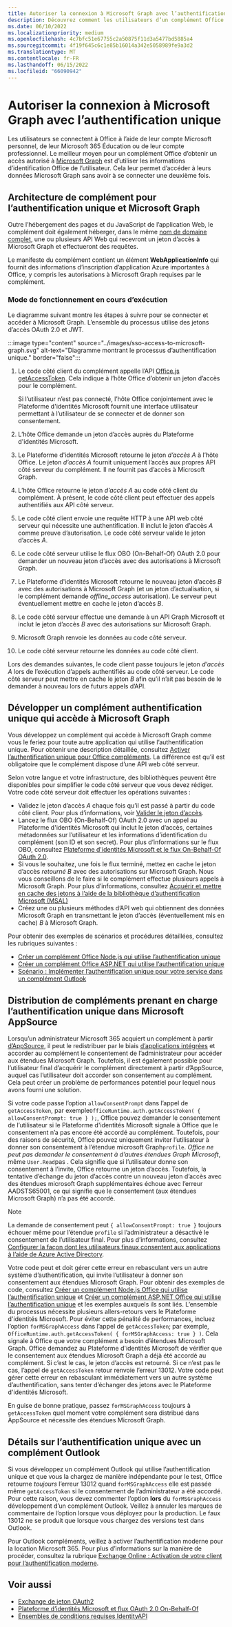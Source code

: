 ```yaml
---
title: Autoriser la connexion à Microsoft Graph avec l’authentification unique
description: Découvrez comment les utilisateurs d’un complément Office peuvent utiliser l’authentification unique (SSO) pour extraire des données de Microsoft Graph.
ms.date: 06/10/2022
ms.localizationpriority: medium
ms.openlocfilehash: 4c7bfc51e67755c2a50875f11d3a5477bd5885a4
ms.sourcegitcommit: 4f19f645c6c1e85b16014a342e5058989fe9a3d2
ms.translationtype: MT
ms.contentlocale: fr-FR
ms.lasthandoff: 06/15/2022
ms.locfileid: "66090942"
---
```

# <a name="authorize-to-microsoft-graph-with-sso"></a>Autoriser la connexion à Microsoft Graph avec l’authentification unique

Les utilisateurs se connectent à Office à l’aide de leur compte Microsoft personnel, de leur Microsoft 365 Éducation ou de leur compte professionnel. Le meilleur moyen pour un complément Office d’obtenir un accès autorisé à [Microsoft Graph](https://developer.microsoft.com/graph/docs) est d’utiliser les informations d’identification Office de l’utilisateur. Cela leur permet d’accéder à leurs données Microsoft Graph sans avoir à se connecter une deuxième fois.

## <a name="add-in-architecture-for-sso-and-microsoft-graph"></a>Architecture de complément pour l’authentification unique et Microsoft Graph

Outre l’hébergement des pages et du JavaScript de l’application Web, le complément doit également héberger, dans le même [nom de domaine complet](/windows/desktop/DNS/f-gly#_dns_fully_qualified_domain_name_fqdn__gly), une ou plusieurs API Web qui recevront un jeton d’accès à Microsoft Graph et effectueront des requêtes.

Le manifeste du complément contient un élément **WebApplicationInfo** qui fournit des informations d’inscription d’application Azure importantes à Office, y compris les autorisations à Microsoft Graph requises par le complément.

### <a name="how-it-works-at-runtime"></a>Mode de fonctionnement en cours d’exécution

Le diagramme suivant montre les étapes à suivre pour se connecter et accéder à Microsoft Graph. L’ensemble du processus utilise des jetons d’accès OAuth 2.0 et JWT.

:::image type="content" source="../images/sso-access-to-microsoft-graph.svg" alt-text="Diagramme montrant le processus d’authentification unique." border="false":::

1. Le code côté client du complément appelle l’API [Office.js getAccessToken](/javascript/api/office-runtime/officeruntime.auth#office-runtime-officeruntime-auth-getaccesstoken-member(1)). Cela indique à l’hôte Office d’obtenir un jeton d’accès pour le complément.

    Si l’utilisateur n’est pas connecté, l’hôte Office conjointement avec le Plateforme d'identités Microsoft fournit une interface utilisateur permettant à l’utilisateur de se connecter et de donner son consentement.

2. L’hôte Office demande un jeton d’accès auprès du Plateforme d'identités Microsoft.
3. Le Plateforme d'identités Microsoft retourne le jeton *d’accès A* à l’hôte Office. Le jeton *d’accès A* fournit uniquement l’accès aux propres API côté serveur du complément. Il ne fournit pas d’accès à Microsoft Graph.
4. L’hôte Office retourne le jeton *d’accès A* au code côté client du complément. À présent, le code côté client peut effectuer des appels authentifiés aux API côté serveur.
5. Le code côté client envoie une requête HTTP à une API web côté serveur qui nécessite une authentification. Il inclut le jeton d’accès *A* comme preuve d’autorisation. Le code côté serveur valide le jeton d’accès *A*.
6. Le code côté serveur utilise le flux OBO (On-Behalf-Of) OAuth 2.0 pour demander un nouveau jeton d’accès avec des autorisations à Microsoft Graph.
7. Le Plateforme d'identités Microsoft retourne le nouveau jeton d’accès *B* avec des autorisations à Microsoft Graph (et un jeton d’actualisation, si le complément demande *offline_access* autorisation). Le serveur peut éventuellement mettre en cache le jeton d’accès *B*.
8. Le code côté serveur effectue une demande à un API Graph Microsoft et inclut le jeton d’accès *B* avec des autorisations sur Microsoft Graph.
9. Microsoft Graph renvoie les données au code côté serveur.
10. Le code côté serveur retourne les données au code côté client.

Lors des demandes suivantes, le code client passe toujours le jeton *d’accès A* lors de l’exécution d’appels authentifiés au code côté serveur. Le code côté serveur peut mettre en cache le jeton *B* afin qu’il n’ait pas besoin de le demander à nouveau lors de futurs appels d’API.

## <a name="develop-an-sso-add-in-that-accesses-microsoft-graph"></a>Développer un complément authentification unique qui accède à Microsoft Graph

Vous développez un complément qui accède à Microsoft Graph comme vous le feriez pour toute autre application qui utilise l’authentification unique. Pour obtenir une description détaillée, consultez [Activer l’authentification unique pour Office compléments](../develop/sso-in-office-add-ins.md). La différence est qu’il est obligatoire que le complément dispose d’une API web côté serveur.

Selon votre langue et votre infrastructure, des bibliothèques peuvent être disponibles pour simplifier le code côté serveur que vous devez rédiger. Votre code côté serveur doit effectuer les opérations suivantes :

* Validez le jeton d’accès *A* chaque fois qu’il est passé à partir du code côté client. Pour plus d’informations, voir [Valider le jeton d’accès](sso-in-office-add-ins.md#pass-the-access-token-to-server-side-code).
* Lancez le flux OBO (On-Behalf-Of) OAuth 2.0 avec un appel au Plateforme d'identités Microsoft qui inclut le jeton d’accès, certaines métadonnées sur l’utilisateur et les informations d’identification du complément (son ID et son secret). Pour plus d’informations sur le flux OBO, consultez [Plateforme d'identités Microsoft et le flux On-Behalf-Of OAuth 2.0](/azure/active-directory/develop/v2-oauth2-on-behalf-of-flow).
* Si vous le souhaitez, une fois le flux terminé, mettez en cache le jeton d’accès *retourné B* avec des autorisations sur Microsoft Graph. Nous vous conseillons de le faire si le complément effectue plusieurs appels à Microsoft Graph. Pour plus d’informations, consultez [Acquérir et mettre en cache des jetons à l’aide de la bibliothèque d’authentification Microsoft (MSAL)](/azure/active-directory/develop/msal-acquire-cache-tokens)
* Créez une ou plusieurs méthodes d’API web qui obtiennent des données Microsoft Graph en transmettant le jeton d’accès (éventuellement mis en cache) *B* à Microsoft Graph.

Pour obtenir des exemples de scénarios et procédures détaillées, consultez les rubriques suivantes :

* [Créer un complément Office Node.js qui utilise l’authentification unique](create-sso-office-add-ins-nodejs.md)
* [Créer un complément Office ASP.NET qui utilise l’authentification unique](create-sso-office-add-ins-aspnet.md)
* [Scénario : Implémenter l’authentification unique pour votre service dans un complément Outlook](../outlook/implement-sso-in-outlook-add-in.md)

## <a name="distributing-sso-enabled-add-ins-in-microsoft-appsource"></a>Distribution de compléments prenant en charge l’authentification unique dans Microsoft AppSource

Lorsqu’un administrateur Microsoft 365 acquiert un complément à partir [d’AppSource](https://appsource.microsoft.com), il peut le redistribuer par le biais [d’applications intégrées](/microsoft-365/admin/manage/test-and-deploy-microsoft-365-apps) et accorder au complément le consentement de l’administrateur pour accéder aux étendues Microsoft Graph. Toutefois, il est également possible pour l’utilisateur final d’acquérir le complément directement à partir d’AppSource, auquel cas l’utilisateur doit accorder son consentement au complément. Cela peut créer un problème de performances potentiel pour lequel nous avons fourni une solution.

Si votre code passe l’option `allowConsentPrompt` dans l’appel de `getAccessToken`, par exemple`OfficeRuntime.auth.getAccessToken( { allowConsentPrompt: true } );`, Office pouvez demander le consentement de l’utilisateur si le Plateforme d'identités Microsoft signale à Office que le consentement n’a pas encore été accordé au complément. Toutefois, pour des raisons de sécurité, Office pouvez uniquement inviter l’utilisateur à donner son consentement à l’étendue microsoft Graph`profile`. *Office ne peut pas demander le consentement à d’autres étendues Graph Microsoft*, même `User.Read`pas . Cela signifie que si l’utilisateur donne son consentement à l’invite, Office retourne un jeton d’accès. Toutefois, la tentative d’échange du jeton d’accès contre un nouveau jeton d’accès avec des étendues microsoft Graph supplémentaires échoue avec l’erreur AADSTS65001, ce qui signifie que le consentement (aux étendues Microsoft Graph) n’a pas été accordé.

> [!NOTE]
> La demande de consentement peut `{ allowConsentPrompt: true }` toujours échouer même pour l’étendue `profile` si l’administrateur a désactivé le consentement de l’utilisateur final. Pour plus d’informations, consultez [Configurer la façon dont les utilisateurs finaux consentent aux applications à l’aide de Azure Active Directory](/azure/active-directory/manage-apps/configure-user-consent).

Votre code peut et doit gérer cette erreur en rebasculant vers un autre système d’authentification, qui invite l’utilisateur à donner son consentement aux étendues Microsoft Graph. Pour obtenir des exemples de code, consultez [Créer un complément Node.js Office qui utilise l’authentification unique](create-sso-office-add-ins-nodejs.md) et [Créer un complément ASP.NET Office qui utilise l’authentification unique](create-sso-office-add-ins-aspnet.md) et les exemples auxquels ils sont liés. L’ensemble du processus nécessite plusieurs allers-retours vers le Plateforme d'identités Microsoft. Pour éviter cette pénalité de performances, incluez l’option `forMSGraphAccess` dans l’appel de `getAccessToken`; par exemple, `OfficeRuntime.auth.getAccessToken( { forMSGraphAccess: true } )`. Cela signale à Office que votre complément a besoin d’étendues Microsoft Graph. Office demandez au Plateforme d'identités Microsoft de vérifier que le consentement aux étendues Microsoft Graph a déjà été accordé au complément. Si c’est le cas, le jeton d’accès est retourné. Si ce n’est pas le cas, l’appel de `getAccessToken` retour renvoie l’erreur 13012. Votre code peut gérer cette erreur en rebasculant immédiatement vers un autre système d’authentification, sans tenter d’échanger des jetons avec le Plateforme d'identités Microsoft.

En guise de bonne pratique, passez `forMSGraphAccess` toujours à `getAccessToken` quel moment votre complément sera distribué dans AppSource et nécessite des étendues Microsoft Graph.

## <a name="details-on-sso-with-an-outlook-add-in"></a>Détails sur l’authentification unique avec un complément Outlook

Si vous développez un complément Outlook qui utilise l’authentification unique et que vous la chargez de manière indépendante pour le test, Office retourne *toujours* l’erreur 13012 quand `forMSGraphAccess` elle est passée même `getAccessToken` si le consentement de l’administrateur a été accordé. Pour cette raison, vous devez commenter l’option **lors** du `forMSGraphAccess` développement d’un complément Outlook. Veillez à annuler les marques de commentaire de l’option lorsque vous déployez pour la production. Le faux 13012 ne se produit que lorsque vous chargez des versions test dans Outlook.

Pour Outlook compléments, veillez à activer l’authentification moderne pour la location Microsoft 365. Pour plus d’informations sur la manière de procéder, consultez la rubrique [Exchange Online : Activation de votre client pour l’authentification moderne](https://social.technet.microsoft.com/wiki/contents/articles/32711.exchange-online-how-to-enable-your-tenant-for-modern-authentication.aspx).

## <a name="see-also"></a>Voir aussi

* [Exchange de jeton OAuth2](https://tools.ietf.org/html/draft-ietf-oauth-token-exchange-02)
* [Plateforme d’identités Microsoft et flux OAuth 2.0 On-Behalf-Of](/azure/active-directory/develop/v2-oauth2-on-behalf-of-flow)
* [Ensembles de conditions requises IdentityAPI](/javascript/api/requirement-sets/common/identity-api-requirement-sets)
